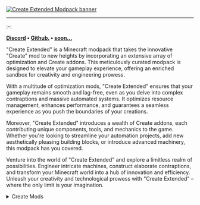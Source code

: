 <a title="Discord" href="https://discord.gg/Tb7WVpdEsU">
<img src="https://cdn-raw.modrinth.com/data/JecgZ0Zh/images/a3f83b9070af8c1c6b80cb7aec0018c2d2e905bd.png" alt="Create Extended Modpack banner"></a>

---
:-:

<strong>
<a href="https://discord.gg/Tb7WVpdEsU">Discord</a> • 
<a href="https://github.com/OwOPetMinecraft/create-extended">Github.</a> • 
<a href="">soon...</a>
</strong>

<p></p>
<p>"Create Extended" is a Minecraft modpack that takes the innovative "Create" mod to new heights by incorporating an extensive array of optimization and Create addons. This meticulously curated modpack is designed to elevate your gameplay experience, offering an enriched sandbox for creativity and engineering prowess.

With a multitude of optimization mods, "Create Extended" ensures that your gameplay remains smooth and lag-free, even as you delve into complex contraptions and massive automated systems. It optimizes resource management, enhances performance, and guarantees a seamless experience as you push the boundaries of your creations.

Moreover, "Create Extended" introduces a wealth of Create addons, each contributing unique components, tools, and mechanics to the game. Whether you're looking to streamline your automation projects, add new aesthetically pleasing building blocks, or introduce advanced machinery, this modpack has you covered.

Venture into the world of "Create Extended" and explore a limitless realm of possibilities. Engineer intricate machines, construct elaborate contraptions, and transform your Minecraft world into a hub of innovation and efficiency. Unleash your creativity and technological prowess with "Create Extended" – where the only limit is your imagination.
</p>
                                                             







<details>
<summary>Create Mods</summary>

- [Create Fabric](https://modrinth.com/mod/create-fabric)
- [Create: Steam 'n' Rails](https://modrinth.com/mod/create-steam-n-rails)
- [Create Goggles](https://modrinth.com/mod/create-goggles)
- [Create Enchantment Industry Fabric](https://modrinth.com/mod/create-enchantment-industry-fabric)
- [Create Crafts & Additions](https://modrinth.com/mod/createaddition)
- [Create Big Cannons](https://modrinth.com/mod/create-big-cannons)

</details>
